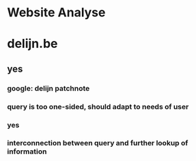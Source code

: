 Website Analyse
=======================
# delijn.be
## yes
### google: delijn patchnote
### query is too one-sided, should adapt to needs of user
### yes
### interconnection between query and further lookup of information
